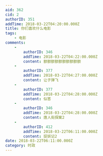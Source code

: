```yaml
---
aid: 362
cid: 2
authorID: 351
addTime: 2018-03-22T04:20:00.000Z
title: 你们喜欢什么电影
tags:
    - 电影
comments:
    -
        authorID: 346
        addTime: 2018-03-22T04:22:00.000Z
        content: 额额额额额额额额额额
    -
        authorID: 377
        addTime: 2018-03-22T04:27:00.000Z
        content: 让子弹飞
    -
        authorID: 377
        addTime: 2018-03-22T04:28:00.000Z
        content: 似答
    -
        authorID: 346
        addTime: 2018-03-22T04:28:00.000Z
        content: 唐人街探案2
    -
        authorID: 412
        addTime: 2018-03-22T06:11:00.000Z
        content: 捉妖记2
date: 2018-03-22T06:11:00.000Z
category: 时政
---
```



